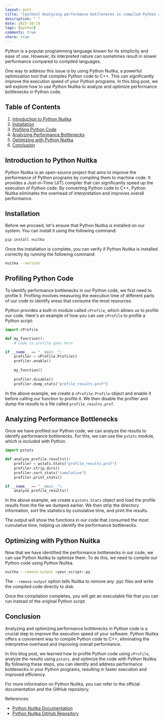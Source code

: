 ```yaml
---
layout: post
title: "[python] Analyzing performance bottlenecks in compiled Python code with Python Nuitka"
description: " "
date: 2023-10-19
tags: [python]
comments: true
share: true
---
```


Python is a popular programming language known for its simplicity and ease of use. However, its interpreted nature can sometimes result in slower performance compared to compiled languages. 

One way to address this issue is by using Python Nuitka, a powerful optimization tool that compiles Python code to C++. This can significantly improve the execution speed of your Python programs. In this blog post, we will explore how to use Python Nuitka to analyze and optimize performance bottlenecks in Python code.

## Table of Contents
1. [Introduction to Python Nuitka](#introduction-to-python-nuitka)
2. [Installation](#installation)
3. [Profiling Python Code](#profiling-python-code)
4. [Analyzing Performance Bottlenecks](#analyzing-performance-bottlenecks)
5. [Optimizing with Python Nuitka](#optimizing-with-python-nuitka)
6. [Conclusion](#conclusion)

## Introduction to Python Nuitka

Python Nuitka is an open-source project that aims to improve the performance of Python programs by compiling them to machine code. It provides a Just-in-Time (JIT) compiler that can significantly speed up the execution of Python code. By converting Python code to C++, Python Nuitka eliminates the overhead of interpretation and improves overall performance.

## Installation

Before we proceed, let's ensure that Python Nuitka is installed on our system. You can install it using the following command:

```bash
pip install nuitka
```

Once the installation is complete, you can verify if Python Nuitka is installed correctly by running the following command:

```bash
nuitka --version
```

## Profiling Python Code

To identify performance bottlenecks in our Python code, we first need to profile it. Profiling involves measuring the execution time of different parts of our code to identify areas that consume the most resources.

Python provides a built-in module called `cProfile`, which allows us to profile our code. Here's an example of how you can use `cProfile` to profile a Python script:

```python
import cProfile

def my_function():
    # Code to profile goes here

if __name__ == "__main__":
    profiler = cProfile.Profile()
    profiler.enable()
    
    my_function()
    
    profiler.disable()
    profiler.dump_stats("profile_results.prof")
```

In the above example, we create a `cProfile.Profile` object and enable it before calling our function to profile it. We then disable the profiler and dump the results to a file called `profile_results.prof`.

## Analyzing Performance Bottlenecks

Once we have profiled our Python code, we can analyze the results to identify performance bottlenecks. For this, we can use the `pstats` module, which is included with Python.

```python
import pstats

def analyze_profile_results():
    profiler = pstats.Stats("profile_results.prof")
    profiler.strip_dirs()
    profiler.sort_stats("cumulative")
    profiler.print_stats()

if __name__ == "__main__":
    analyze_profile_results()
```

In the above example, we create a `pstats.Stats` object and load the profile results from the file we dumped earlier. We then strip the directory information, sort the statistics by cumulative time, and print the results.

The output will show the functions in our code that consumed the most cumulative time, helping us identify the performance bottlenecks.

## Optimizing with Python Nuitka

Now that we have identified the performance bottlenecks in our code, we can use Python Nuitka to optimize them. To do this, we need to compile our Python code using Python Nuitka.

```bash
nuitka --remove-output <your_script>.py
```

The `--remove-output` option tells Nuitka to remove any .pyc files and write the compiled code directly to disk.

Once the compilation completes, you will get an executable file that you can run instead of the original Python script.

## Conclusion

Analyzing and optimizing performance bottlenecks in Python code is a crucial step to improve the execution speed of your software. Python Nuitka offers a convenient way to compile Python code to C++, eliminating the interpretive overhead and improving overall performance.

In this blog post, we learned how to profile Python code using `cProfile`, analyze the results using `pstats`, and optimize the code with Python Nuitka. By following these steps, you can identify and address performance bottlenecks in your Python programs, resulting in faster execution and improved efficiency.

For more information on Python Nuitka, you can refer to the official documentation and the GitHub repository.

References:
- [Python Nuitka Documentation](https://nuitka.net/pages/documentation.html)
- [Python Nuitka GitHub Repository](https://github.com/Nuitka/Nuitka)